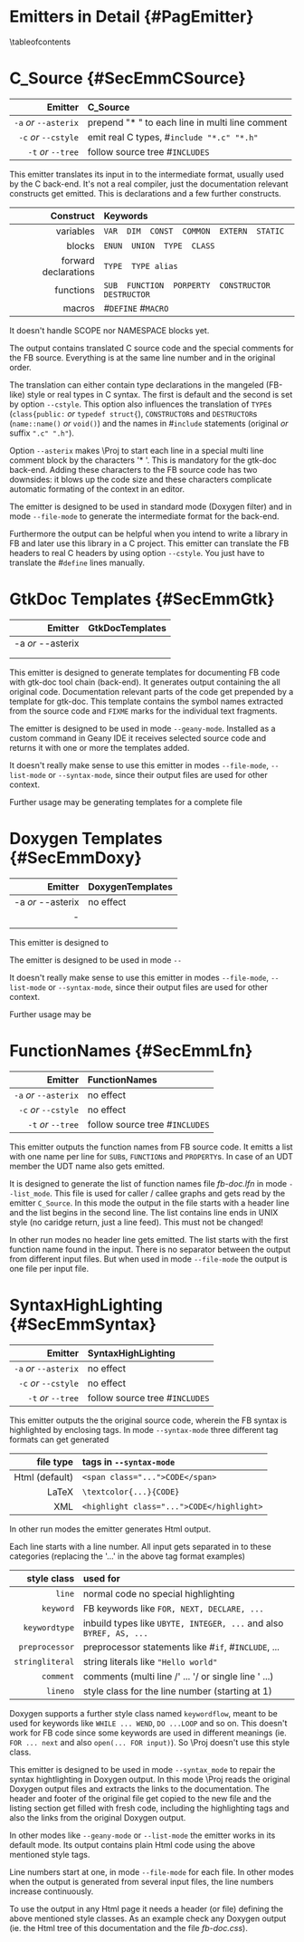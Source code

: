 Emitters in Detail  {#PagEmitter}
==================
\tableofcontents


C_Source  {#SecEmmCSource}
========

| Emitter                 | C_Source                                        |
| ----------------------: | :---------------------------------------------- |
| `-a` *or* `--asterix`   | prepend "* " to each line in multi line comment |
| `-c` *or* `--cstyle`    | emit real C types, \#`include "*.c" "*.h"`      |
| `-t` *or* `--tree`      | follow source tree \#`INCLUDES`                 |

This emitter translates its input in to the intermediate format,
usually used by the C back-end. It's not a real compiler, just the
documentation relevant constructs get emitted. This is declarations and
a few further constructs.

|            Construct | Keywords                                               |
| -------------------: | :----------------------------------------------------- |
|            variables | `VAR  DIM  CONST  COMMON  EXTERN  STATIC`              |
|               blocks | `ENUN  UNION  TYPE  CLASS`                             |
| forward declarations | `TYPE  TYPE alias`                                     |
|            functions | `SUB  FUNCTION  PORPERTY  CONSTRUCTOR  DESTRUCTOR`     |
|               macros | \#`DEFINE`  \#`MACRO`                                  |

It doesn't handle SCOPE nor NAMESPACE blocks yet.

The output contains translated C source code and the special comments
for the FB source. Everything is at the same line number and in the
original order.

The translation can either contain type declarations in the mangeled
(FB-like) style or real types in C syntax. The first is default and the
second is set by option `--cstyle`. This option also influences the
translation of `TYPE`s (`class{public:` *or* `typedef struct{`),
`CONSTRUCTOR`s and `DESTRUCTOR`s (`name::name()` *or* `void()`) and the
names in \#`include` statements (original *or* suffix `".c" ".h"`).

Option `--asterix` makes \Proj to start each line in a special multi
line comment block by the characters '* '. This is mandatory for the
gtk-doc back-end. Adding these characters to the FB source code has two
downsides: it blows up the code size and these characters complicate
automatic formating of the context in an editor.

The emitter is designed to be used in standard mode (Doxygen filter)
and in mode `--file-mode` to generate the intermediate format for the
back-end.

Furthermore the output can be helpful when you intend to write a
library in FB and later use this library in a C project. This emitter
can translate the FB headers to real C headers by using option
`--cstyle`. You just have to translate the \#`define` lines manually.


GtkDoc Templates  {#SecEmmGtk}
================

| Emitter                           | GtkDocTemplates                   |
| --------------------------------: | :-------------------------------- |
| -a *or* --asterix                 |                                   |
|                                   |                                   |
|                                   |                                   |

This emitter is designed to generate templates for documenting FB code
with gtk-doc tool chain (back-end). It generates output containing the
all original code. Documentation relevant parts of the code get
prepended by a template for gtk-doc. This template contains the symbol
names extracted from the source code and `FIXME` marks for the
individual text fragments.

The emitter is designed to be used in mode `--geany-mode`. Installed as
a custom command in Geany IDE it receives selected source code and
returns it with one or more the templates added.

It doesn't really make sense to use this emitter in modes `--file-mode`,
`--list-mode` or `--syntax-mode`, since their output files are used for
other context.

Further usage may be generating templates for a complete file


Doxygen Templates  {#SecEmmDoxy}
=================

| Emitter                           | DoxygenTemplates                  |
| --------------------------------: | :-------------------------------- |
| -a *or* --asterix                 | no effect                         |
| -                                 |                                   |
|                                   |                                   |

This emitter is designed to

The emitter is designed to be used in mode `--`

It doesn't really make sense to use this emitter in modes `--file-mode`,
`--list-mode` or `--syntax-mode`, since their output files are used for
other context.

Further usage may be


FunctionNames  {#SecEmmLfn}
=============

| Emitter                 | FunctionNames                   |
| ----------------------: | :------------------------------ |
| `-a` *or* `--asterix`   | no effect                       |
| `-c` *or* `--cstyle`    | no effect                       |
| `-t` *or* `--tree`      | follow source tree \#`INCLUDES` |

This emitter outputs the function names from FB source code. It emitts
a list with one name per line for `SUB`s, `FUNCTION`s and `PROPERTY`s.
In case of an UDT member the UDT name also gets emitted.

It is designed to generate the list of function names file *fb-doc.lfn*
in mode `--list_mode`. This file is used for caller / callee graphs and
gets read by the emitter `C_Source`. In this mode the output in the file
starts with a header line and the list begins in the second line. The
list contains line ends in UNIX style (no caridge return, just a line
feed). This must not be changed!

In other run modes no header line gets emitted. The list starts with
the first function name found in the input. There is no separator
between the output from different input files. But when used in mode
`--file-mode` the output is one file per input file.


SyntaxHighLighting  {#SecEmmSyntax}
===================

| Emitter                 | SyntaxHighLighting              |
| ----------------------: | :------------------------------ |
| `-a` *or* `--asterix`   | no effect                       |
| `-c` *or* `--cstyle`    | no effect                       |
| `-t` *or* `--tree`      | follow source tree \#`INCLUDES` |

This emitter outputs the the original source code, wherein the FB
syntax is highlighted by enclosing tags. In mode `--syntax-mode`
three different tag formats can get generated

|      file type | tags in `--syntax-mode`                   |
| -------------: | :---------------------------------------- |
| Html (default) | `<span class="...">CODE</span>`           |
|          LaTeX | `\textcolor{...}{CODE}`                |
|            XML | `<highlight class="...">CODE</highlight>` |

In other run modes the emitter generates Html output.

Each line starts with a line number. All input gets separated in to
these categories (replacing the '...' in the above tag format examples)

|     style class | used for                                                            |
| --------------: | :------------------------------------------------------------------ |
|          `line` | normal code no special highlighting                                 |
|       `keyword` | FB keywords like `FOR, NEXT, DECLARE, ...`                          |
|   `keywordtype` | inbuild types like `UBYTE, INTEGER, ...` and also `BYREF, AS, ...`  |
|  `preprocessor` | preprocessor statements like \#`if`, \#`INCLUDE`, ...               |
| `stringliteral` | string literals like `"Hello world"`                                |
|       `comment` | comments (multi line /&apos; ... &apos;/ or single line &apos; ...) |
|        `lineno` | style class for the line number (starting at 1)                     |

Doxygen supports a further style class named `keywordflow`, meant to be
used for keywords like `WHILE ... WEND`, `DO ...LOOP` and so on. This
doesn't work for FB code since some keywords are used in different
meanings (ie. `FOR ... next` and also `open(... FOR input)`). So \Proj
doesn't use this style class.

This emitter is designed to be used in mode `--syntax_mode` to repair
the syntax hightlighting in Doxygen output. In this mode \Proj reads
the original Doxygen output files and extracts the links to the
documentation. The header and footer of the original file get copied to
the new file and the listing section get filled with fresh code,
including the highlighting tags and also the links from the
original Doxygen output.

In other modes like `--geany-mode` or `--list-mode` the emitter works
in its default mode. Its output contains plain Html code using the
above mentioned style tags.

Line numbers start at one, in mode `--file-mode` for each file. In
other modes when the output is generated from several input files, the
line numbers increase continuously.

To use the output in any Html page it needs a header (or file)
defining the above mentioned style classes. As an example check any
Doxygen output (ie. the Html tree of this documentation and the file
*fb-doc.css*).

